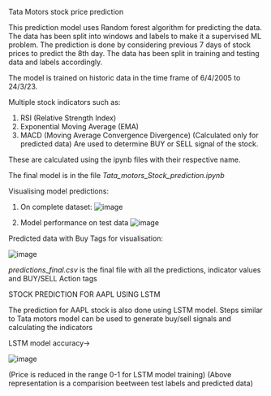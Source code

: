 Tata Motors stock price prediction

This prediction model uses Random forest algorithm for predicting the data. The data has been split into windows and labels to make it a supervised ML problem.
The prediction is done by considering previous 7 days of stock prices to predict the 8th day. The data has been split in training and testing data and labels accordingly.

The model is trained on historic data in the time frame of 6/4/2005 to 24/3/23.

Multiple stock indicators such as:
1) RSI (Relative Strength Index)
2) Exponential Moving Average (EMA)
3) MACD (Moving Average Convergence Divergence)
(Calculated only for predicted data)
Are used to determine BUY or SELL signal of the stock.

These are calculated using the ipynb files with their respective name.

The final model is in the file *Tata_motors_Stock_prediction.ipynb*


Visualising model predictions:
1) On complete dataset: 
   ![image](https://user-images.githubusercontent.com/97504422/227954935-240deeec-051e-4dc0-b137-4a41fce67fbd.png)

2) Model performance on test data
   ![image](https://user-images.githubusercontent.com/97504422/227955133-7d761dc6-1c96-488d-97e3-d3b7c8acc092.png)

Predicted data with Buy Tags for visualisation:

![image](https://user-images.githubusercontent.com/97504422/227955428-46ad706a-afbf-4d5f-a6c3-5bf0f7880866.png)


*predictions_final.csv* is the final file with all the predictions, indicator values and BUY/SELL Action tags


STOCK PREDICTION FOR AAPL USING LSTM

The prediction for AAPL stock is also done using LSTM model.
Steps similar to Tata motors model can be used to generate buy/sell signals and calculating the indicators

LSTM model accuracy->

![image](https://user-images.githubusercontent.com/97504422/228040109-fbd76dc1-52c3-41cc-9662-3348a0d7e2a8.png)

(Price is reduced in the range 0-1 for LSTM model training)
(Above representation is a comparision beetween test labels and predicted data)





